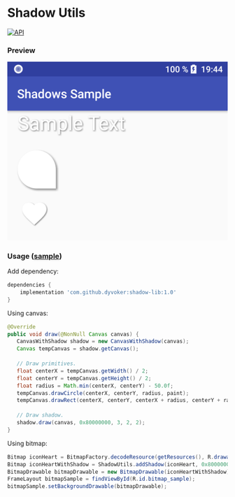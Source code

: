 # Shadow Utils
[![API](https://img.shields.io/badge/API-14%2B-brightgreen.svg?style=flat)](https://android-arsenal.com/api?level=14)

### Preview
![Preview screenshot](https://raw.githubusercontent.com/dyvoker/shadow-utils/master/sample_screenshot.png)

### Usage ([sample](https://github.com/dyvoker/shadow-utils/tree/master/sample))
Add dependency:
```gradle
dependencies {
    implementation 'com.github.dyvoker:shadow-lib:1.0'
}
```

Using canvas:
```java
@Override
public void draw(@NonNull Canvas canvas) {
   CanvasWithShadow shadow = new CanvasWithShadow(canvas);
   Canvas tempCanvas = shadow.getCanvas();

   // Draw primitives.
   float centerX = tempCanvas.getWidth() / 2;
   float centerY = tempCanvas.getHeight() / 2;
   float radius = Math.min(centerX, centerY) - 50.0f;
   tempCanvas.drawCircle(centerX, centerY, radius, paint);
   tempCanvas.drawRect(centerX, centerY, centerX + radius, centerY + radius, paint);

   // Draw shadow.
   shadow.draw(canvas, 0x80000000, 3, 2, 2);
}
```

Using bitmap:
```java
Bitmap iconHeart = BitmapFactory.decodeResource(getResources(), R.drawable.ic_heart);
Bitmap iconHeartWithShadow = ShadowUtils.addShadow(iconHeart, 0x80000000, 3, 2, 2);
BitmapDrawable bitmapDrawable = new BitmapDrawable(iconHeartWithShadow);
FrameLayout bitmapSample = findViewById(R.id.bitmap_sample);
bitmapSample.setBackgroundDrawable(bitmapDrawable);
```
